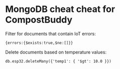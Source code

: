 # MongoDB cheat cheat for CompostBuddy




Filter for documents that contain IoT errors:
~~~
{errors:{$exists:true,$ne:[]}}
~~~

Delete documents based on temperature values:
~~~
db.esp32.deleteMany({'temp1': { '$gt': 10.0 }})
~~~
